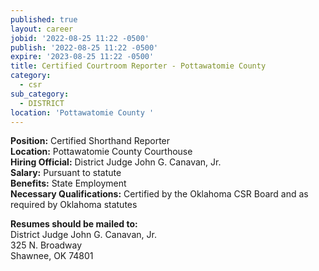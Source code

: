 ```yaml
---
published: true
layout: career
jobid: '2022-08-25 11:22 -0500'
publish: '2022-08-25 11:22 -0500'
expire: '2023-08-25 11:22 -0500'
title: Certified Courtroom Reporter - Pottawatomie County
category:
  - csr
sub_category:
  - DISTRICT
location: 'Pottawatomie County '
---
```

**Position:** Certified Shorthand Reporter  
**Location:** Pottawatomie County Courthouse  
**Hiring Official:** District Judge John G. Canavan, Jr.  
**Salary:** Pursuant to statute  
**Benefits:** State Employment  
**Necessary Qualifications:** Certified by the Oklahoma CSR Board and as required by Oklahoma statutes  
  
**Resumes should be mailed to:**  
District Judge John G. Canavan, Jr.  
325 N. Broadway  
Shawnee, OK  74801  



